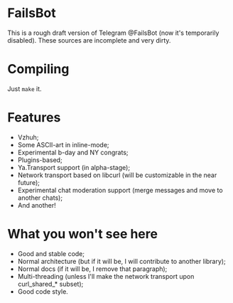# FailsBot
This is a rough draft version of Telegram @FailsBot (now it's temporarily disabled). These sources are incomplete and very dirty.

# Compiling
Just `make` it.

# Features
* Vzhuh;
* Some ASCII-art in inline-mode;
* Experimental b-day and NY congrats;
* Plugins-based;
* Ya.Transport support (in alpha-stage);
* Network transport based on libcurl (will be customizable in the near future);
* Experimental chat moderation support (merge messages and move to another chats);
* And another!

# What you won't see here
* Good and stable code;
* Normal architecture (but if it will be, I will contribute to another library);
* Normal docs (if it will be, I remove that paragraph);
* Multi-threading (unless I'll make the network transport upon curl\_shared\_\* subset);
* Good code style.
